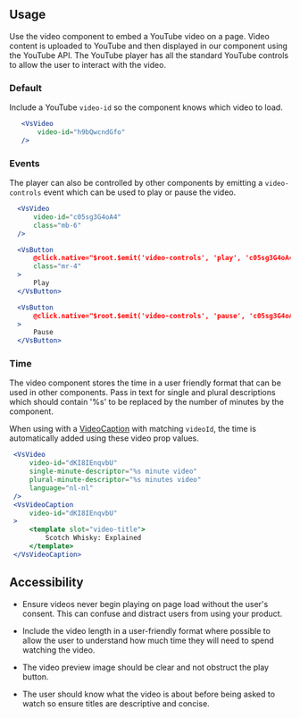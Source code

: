## Usage
Use the video component to embed a YouTube video on a page. Video content is uploaded to 
YouTube and then displayed in our component using the YouTube API. The YouTube player has all the 
standard YouTube controls to allow the user to interact with the video.

### Default
Include a YouTube `video-id` so the component knows which video to load. 

 ```jsx
    <VsVideo 
        video-id="h9bQwcndGfo" 
    />
  ```

### Events
The player can also be controlled by other components by emitting a `video-controls` 
event which can be used to play or pause the video.

  ```jsx
    <VsVideo
        video-id="c05sg3G4oA4"
        class="mb-6"
    />

    <VsButton
        @click.native="$root.$emit('video-controls', 'play', 'c05sg3G4oA4')"
        class="mr-4"
    >
        Play
    </VsButton>

    <VsButton
        @click.native="$root.$emit('video-controls', 'pause', 'c05sg3G4oA4')"
    >
        Pause
    </VsButton>
  ```
### Time
The video component stores the time in a user friendly format that can be used in other components. Pass in 
text for single and plural descriptions which should contain '%s' to be replaced by the number of minutes by the component.

When using with a <a href="/#/Patterns/Video%20Caption">VideoCaption</a> with matching `videoId`, 
the time is automatically added using these video prop values. 

   ```jsx
    <VsVideo
        video-id="dKI8IEnqvbU"
        single-minute-descriptor="%s minute video"
        plural-minute-descriptor="%s minutes video"
        language="nl-nl"
    />
    <VsVideoCaption
        video-id="dKI8IEnqvbU"
    >
        <template slot="video-title">
            Scotch Whisky: Explained
        </template>
    </VsVideoCaption>    
  ```

  ## Accessibility
- Ensure videos never begin playing on page load without the user's consent. This can confuse and distract users from using your product.

- Include the video length in a user-friendly format where possible to allow the user to understand how much time they will need to spend watching the video.

- The video preview image should be clear and not obstruct the play button.

- The user should know what the video is about before being asked to watch so ensure titles are descriptive and concise. 